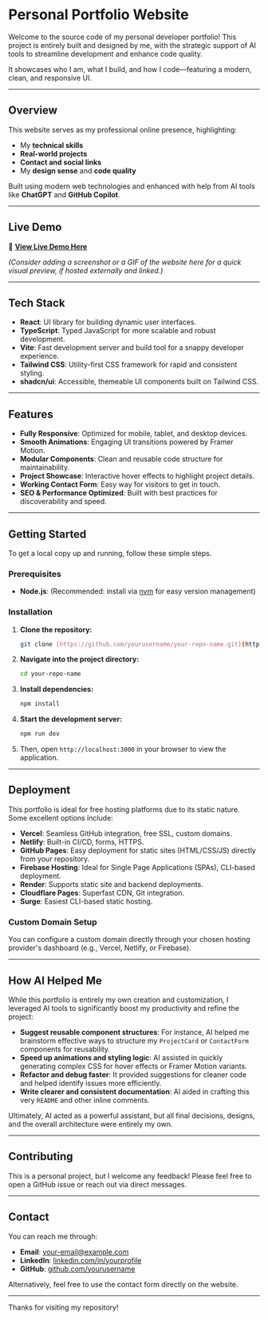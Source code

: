 # Personal Portfolio Website

Welcome to the source code of my personal developer portfolio! This project is entirely built and designed by me, with the strategic support of AI tools to streamline development and enhance code quality.

It showcases who I am, what I build, and how I code—featuring a modern, clean, and responsive UI.

---

## Overview

This website serves as my professional online presence, highlighting:

* My **technical skills**
* **Real-world projects**
* **Contact and social links**
* My **design sense** and **code quality**

Built using modern web technologies and enhanced with help from AI tools like **ChatGPT** and **GitHub Copilot**.

---

## Live Demo

🚀 [**View Live Demo Here**](YOUR_LIVE_DEMO_URL_HERE)

*(Consider adding a screenshot or a GIF of the website here for a quick visual preview, if hosted externally and linked.)*

---

## Tech Stack

* **React**: UI library for building dynamic user interfaces.
* **TypeScript**: Typed JavaScript for more scalable and robust development.
* **Vite**: Fast development server and build tool for a snappy developer experience.
* **Tailwind CSS**: Utility-first CSS framework for rapid and consistent styling.
* **shadcn/ui**: Accessible, themeable UI components built on Tailwind CSS.

---

## Features

* **Fully Responsive**: Optimized for mobile, tablet, and desktop devices.
* **Smooth Animations**: Engaging UI transitions powered by Framer Motion.
* **Modular Components**: Clean and reusable code structure for maintainability.
* **Project Showcase**: Interactive hover effects to highlight project details.
* **Working Contact Form**: Easy way for visitors to get in touch.
* **SEO & Performance Optimized**: Built with best practices for discoverability and speed.

---

## Getting Started

To get a local copy up and running, follow these simple steps.

### Prerequisites

* **Node.js**: (Recommended: install via [nvm](https://github.com/nvm-sh/nvm) for easy version management)

### Installation

1.  **Clone the repository:**
    ```bash
    git clone [https://github.com/yourusername/your-repo-name.git](https://github.com/yourusername/your-repo-name.git)
    ```
2.  **Navigate into the project directory:**
    ```bash
    cd your-repo-name
    ```
3.  **Install dependencies:**
    ```bash
    npm install
    ```
4.  **Start the development server:**
    ```bash
    npm run dev
    ```
5.  Then, open `http://localhost:3000` in your browser to view the application.

---

## Deployment

This portfolio is ideal for free hosting platforms due to its static nature. Some excellent options include:

* **Vercel**: Seamless GitHub integration, free SSL, custom domains.
* **Netlify**: Built-in CI/CD, forms, HTTPS.
* **GitHub Pages**: Easy deployment for static sites (HTML/CSS/JS) directly from your repository.
* **Firebase Hosting**: Ideal for Single Page Applications (SPAs), CLI-based deployment.
* **Render**: Supports static site and backend deployments.
* **Cloudflare Pages**: Superfast CDN, Git integration.
* **Surge**: Easiest CLI-based static hosting.

### Custom Domain Setup

You can configure a custom domain directly through your chosen hosting provider's dashboard (e.g., Vercel, Netlify, or Firebase).

---

## How AI Helped Me

While this portfolio is entirely my own creation and customization, I leveraged AI tools to significantly boost my productivity and refine the project:

* **Suggest reusable component structures**: For instance, AI helped me brainstorm effective ways to structure my `ProjectCard` or `ContactForm` components for reusability.
* **Speed up animations and styling logic**: AI assisted in quickly generating complex CSS for hover effects or Framer Motion variants.
* **Refactor and debug faster**: It provided suggestions for cleaner code and helped identify issues more efficiently.
* **Write clearer and consistent documentation**: AI aided in crafting this very `README` and other inline comments.

Ultimately, AI acted as a powerful assistant, but all final decisions, designs, and the overall architecture were entirely my own.

---

## Contributing

This is a personal project, but I welcome any feedback! Please feel free to open a GitHub issue or reach out via direct messages.

---

## Contact

You can reach me through:

* **Email**: your-email@example.com
* **LinkedIn**: [linkedin.com/in/yourprofile](https://linkedin.com/in/yourprofile)
* **GitHub**: [github.com/yourusername](https://github.com/yourusername)

Alternatively, feel free to use the contact form directly on the website.

---

Thanks for visiting my repository!
